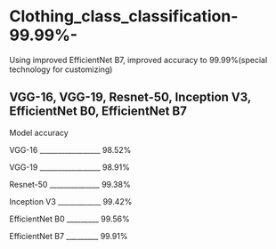 # Clothing_class_classification-99.99%-
Using improved EfficientNet B7, improved accuracy to 99.99%(special technology for customizing)

## VGG-16, VGG-19, Resnet-50, Inception V3, EfficientNet B0, EfficientNet B7 

Model                      accuracy

VGG-16            _________________         98.52%

VGG-19            _________________         98.91%

Resnet-50         ______________         99.38%

Inception V3      ____________        99.42%
 
EfficientNet B0   _________        99.56%

EfficientNet B7   _________        99.91%

